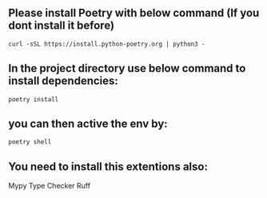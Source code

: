 ## Please install Poetry with below command (If you dont install it before)

```
curl -sSL https://install.python-poetry.org | python3 -
```

## In the project directory use below command to install dependencies:
```
poetry install
```

## you can then active the env by:
```
poetry shell
```

## You need to install this extentions also:
Mypy Type Checker
Ruff